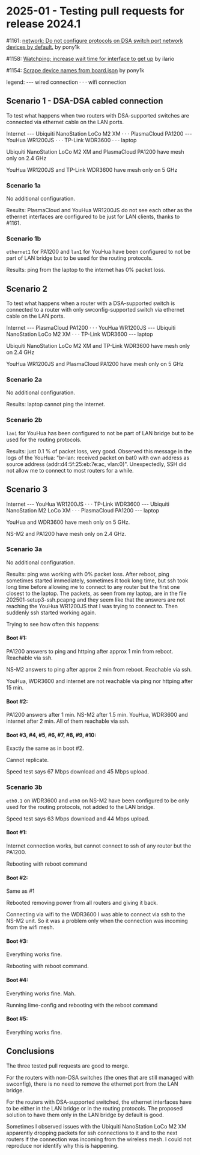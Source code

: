 # 2025-01 - Testing pull requests for release 2024.1

#1161: [network: Do not configure protocols on DSA switch port network devices by default.](https://github.com/libremesh/lime-packages/pull/1161) by pony1k

#1158: [Watchping: increase wait time for interface to get up](https://github.com/libremesh/lime-packages/pull/1158) by ilario

#1154: [Scrape device names from board.json](https://github.com/libremesh/lime-packages/pull/1154) by pony1k

legend:
--- wired connection
· · · wifi connection

## Scenario 1 - DSA-DSA cabled connection

To test what happens when two routers with DSA-supported switches are connected via ethernet cable on the LAN ports.

Internet --- Ubiquiti NanoStation LoCo M2 XM · · · PlasmaCloud PA1200 --- YouHua WR1200JS · · · TP-Link WDR3600 · · · laptop

Ubiquiti NanoStation LoCo M2 XM and PlasmaCloud PA1200 have mesh only on 2.4 GHz

YouHua WR1200JS and TP-Link WDR3600 have mesh only on 5 GHz

### Scenario 1a

No additional configuration.

Results: PlasmaCloud and YouHua WR1200JS do not see each other as the ethernet interfaces are configured to be just for LAN clients, thanks to #1161.

### Scenario 1b

`ethernet1` for PA1200 and `lan1` for YouHua have been configured to not be part of LAN bridge but to be used for the routing protocols.

Results: ping from the laptop to the internet has 0% packet loss.

## Scenario 2

To test what happens when a router with a DSA-supported switch is connected to a router with only swconfig-supported switch via ethernet cable on the LAN ports.

Internet --- PlasmaCloud PA1200 · · · YouHua WR1200JS --- Ubiquiti NanoStation LoCo M2 XM · · · TP-Link WDR3600 --- laptop

Ubiquiti NanoStation LoCo M2 XM and TP-Link WDR3600 have mesh only on 2.4 GHz

YouHua WR1200JS and PlasmaCloud PA1200 have mesh only on 5 GHz

### Scenario 2a

No additional configuration.

Results: laptop cannot ping the internet.

### Scenario 2b

`lan1` for YouHua has been configured to not be part of LAN bridge but to be used for the routing protocols.

Results: just 0.1 % of packet loss, very good. Observed this message in the logs of the YouHua: "br-lan: received packet on bat0 with own address as source address (addr:d4:5f:25:eb:7e:ac, vlan:0)". Unexpectedly, SSH did not allow me to connect to most routers for a while.

## Scenario 3

Internet --- YouHua WR1200JS · · · TP-Link WDR3600 --- Ubiquiti NanoStation M2 LoCo XM · · · PlasmaCloud PA1200 --- laptop

YouHua and WDR3600 have mesh only on 5 GHz.

NS-M2 and PA1200 have mesh only on 2.4 GHz.

### Scenario 3a

No additional configuration.

Results: ping was working with 0% packet loss. After reboot, ping sometimes started immediately, sometimes it took long time, but ssh took long time before allowing me to connect to any router but the first one closest to the laptop. The packets, as seen from my laptop, are in the file 202501-setup3-ssh.pcapng and they seem like that the answers are not reaching the YouHua WR1200JS that I was trying to connect to. Then suddenly ssh started working again.

Trying to see how often this happens:

#### Boot #1:
PA1200 answers to ping and httping after approx 1 min from reboot. Reachable via ssh.

NS-M2 answers to ping after approx 2 min from reboot. Reachable via ssh.

YouHua, WDR3600 and internet are not reachable via ping nor httping after 15 min.

#### Boot #2:
PA1200 answers after 1 min. NS-M2 after 1.5 min. YouHua, WDR3600 and internet after 2 min. All of them reachable via ssh.


#### Boot #3, #4, #5, #6, #7, #8, #9, #10:
Exactly the same as in boot #2.

Cannot replicate.

Speed test says 67 Mbps download and 45 Mbps upload.

### Scenario 3b

`eth0.1` on WDR3600 and `eth0` on NS-M2 have been configured to be only used for the routing protocols, not added to the LAN bridge.

Speed test says 63 Mbps download and 44 Mbps upload.

#### Boot #1:

Internet connection works, but cannot connect to ssh of any router but the PA1200.

Rebooting with reboot command

#### Boot #2: 

Same as #1

Rebooted removing power from all routers and giving it back.

Connecting via wifi to the WDR3600 I was able to connect via ssh to the NS-M2 unit. So it was a problem only when the connection was incoming from the wifi mesh.

#### Boot #3:

Everything works fine.

Rebooting with reboot command.

#### Boot #4:

Everything works fine. Mah.

Running lime-config and rebooting with the reboot command

#### Boot #5:

Everything works fine.

## Conclusions

The three tested pull requests are good to merge.

For the routers with non-DSA switches (the ones that are still managed with swconfig), there is no need to remove the ethernet port from the LAN bridge.

For the routers with DSA-supported switched, the ethernet interfaces have to be either in the LAN bridge or in the routing protocols. The proposed solution to have them only in the LAN bridge by default is good.

Sometimes I observed issues with the Ubiquiti NanoStation LoCo M2 XM apparently dropping packets for ssh connections to it and to the next routers if the connection was incoming from the wireless mesh. I could not reproduce nor identify why this is happening.

